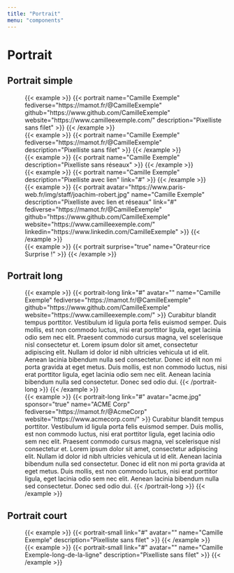 ```yaml
---
title: "Portrait"
menu: "components"
---
```


# Portrait

## Portrait simple

<dl>
    <dd>
        {{< example >}}
            {{< portrait
            name="Camille Exemple"
            fediverse="https://mamot.fr/@CamilleExemple"
            github="https://www.github.com/CamilleExemple"
            website="https://www.camilleexemple.com/"
            description="Pixelliste sans filet" >}}
        {{< /example >}}
    </dd>
    <dd>
        {{< example >}}
            {{< portrait
            name="Camille Exemple"
            fediverse="https://mamot.fr/@CamilleExemple"
            description="Pixelliste sans filet" >}}
        {{< /example >}}
    </dd>
    <dd>
        {{< example >}}
            {{< portrait
            name="Camille Exemple"
            description="Pixelliste sans réseaux" >}}
        {{< /example >}}
    </dd>
    <dd>
        {{< example >}}
            {{< portrait
            name="Camille Exemple"
            description="Pixelliste avec lien"
            link="#" >}}
        {{< /example >}}
    </dd>
    <dd>
        {{< example >}}
            {{< portrait
            avatar="https://www.paris-web.fr/img/staff/joachim-robert.jpg"
            name="Camille Exemple"
            description="Pixelliste avec lien et réseaux"
            link="#"
            fediverse="https://mamot.fr/@CamilleExemple"
            github="https://www.github.com/CamilleExemple"
            website="https://www.camilleexemple.com/"
            linkedin="https://www.linkedin.com/CamilleExemple" >}}
        {{< /example >}}
    </dd>
    <dd>
        {{< example >}}
            {{< portrait
            surprise="true"
            name="Orateur·rice Surprise&nbsp;!" >}}
        {{< /example >}}
    </dd>
</dl>

## Portrait long

<dl>
    <dd>
        {{< example >}}
            {{< portrait-long
                link="#"
                avatar=""
                name="Camille Exemple"
                fediverse="https://mamot.fr/@CamilleExemple"
                github="https://www.github.com/CamilleExemple"
                website="https://www.camilleexemple.com/" >}}
                Curabitur blandit tempus porttitor. Vestibulum id ligula porta felis euismod semper. Duis mollis, est non commodo luctus, nisi erat porttitor ligula, eget lacinia odio sem nec elit. Praesent commodo cursus magna, vel scelerisque nisl consectetur et.
                Lorem ipsum dolor sit amet, consectetur adipiscing elit. Nullam id dolor id nibh ultricies vehicula ut id elit. Aenean lacinia bibendum nulla sed consectetur. Donec id elit non mi porta gravida at eget metus. Duis mollis, est non commodo luctus, nisi erat porttitor ligula, eget lacinia odio sem nec elit. Aenean lacinia bibendum nulla sed consectetur. Donec sed odio dui.
            {{< /portrait-long >}}
        {{< /example >}}
    </dd>
    <dd>
        {{< example >}}
            {{< portrait-long
                link="#"
                avatar="acme.jpg"
                sponsor="true"
                name="ACME Corp"
                fediverse="https://mamot.fr/@AcmeCorp"
                website="https://www.acmecorp.com/" >}}
                Curabitur blandit tempus porttitor. Vestibulum id ligula porta felis euismod semper. Duis mollis, est non commodo luctus, nisi erat porttitor ligula, eget lacinia odio sem nec elit. Praesent commodo cursus magna, vel scelerisque nisl consectetur et.
                Lorem ipsum dolor sit amet, consectetur adipiscing elit. Nullam id dolor id nibh ultricies vehicula ut id elit. Aenean lacinia bibendum nulla sed consectetur. Donec id elit non mi porta gravida at eget metus. Duis mollis, est non commodo luctus, nisi erat porttitor ligula, eget lacinia odio sem nec elit. Aenean lacinia bibendum nulla sed consectetur. Donec sed odio dui.
            {{< /portrait-long >}}
        {{< /example >}}
    </dd>
</dl>

## Portrait court

<dl>
    <dd>
        {{< example >}}
            {{< portrait-small
                link="#"
                avatar=""
                name="Camille Exemple"
                description="Pixelliste sans filet" >}}
        {{< /example >}}
    </dd>
    <dd>
        {{< example >}}
            {{< portrait-small
                link="#"
                avatar=""
                name="Camille Exemple-long-de-la-ligne"
                description="Pixelliste sans filet" >}}
        {{< /example >}}
    </dd>
</dl>